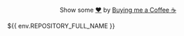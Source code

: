 <div align="center">
    Show some <a href="https://quran.com/en/saba/39">❤️</a> by <a href="${{ env.KOFI_LINK }}">Buying me a Coffee ☕</a>
</div>

${{ env.REPOSITORY_FULL_NAME }}
